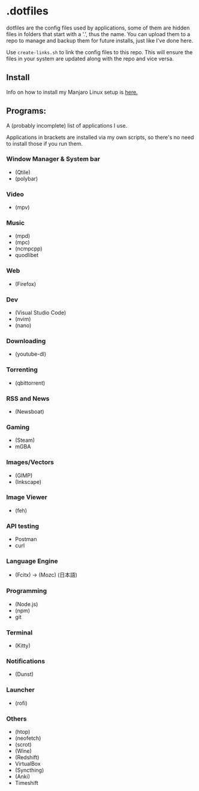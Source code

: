 # .dotfiles

dotfiles are the config files used by applications, some of them are hidden files in folders that start with a '.', thus the name. You can upload them to a repo to manage and backup them for future installs, just like I've done here.

Use `create-links.sh` to link the config files to this repo. This will ensure the files in your system are updated along with the repo and vice versa.

## Install

Info on how to install my Manjaro Linux setup is [here.](https://github.com/Vinesma/.dotfiles/tree/master/install)

## Programs:
A (probably incomplete) list of applications I use.

Applications in brackets are installed via my own scripts, so there's no need to install those if you run them.

### Window Manager & System bar

- (Qtile)
- (polybar)

### Video

- (mpv)

### Music

- (mpd)
- (mpc)
- (ncmpcpp)
- quodlibet

### Web

- (Firefox)

### Dev

- (Visual Studio Code)
- (nvim)
- (nano)

### Downloading

- (youtube-dl)

### Torrenting

- (qbittorrent)

### RSS and News

- (Newsboat)

### Gaming

- (Steam)
- mGBA

### Images/Vectors

- (GIMP)
- (Inkscape)

### Image Viewer

- (feh)

### API testing

- Postman
- curl

### Language Engine

- (Fcitx) -> (Mozc) (日本語)

### Programming

- (Node.js)
- (npm)
- git

### Terminal

- (Kitty)

### Notifications

- (Dunst)

### Launcher

- (rofi)

### Others

- (htop)
- (neofetch)
- (scrot)
- (Wine)
- (Redshift)
- VirtualBox
- (Syncthing)
- (Anki)
- Timeshift
